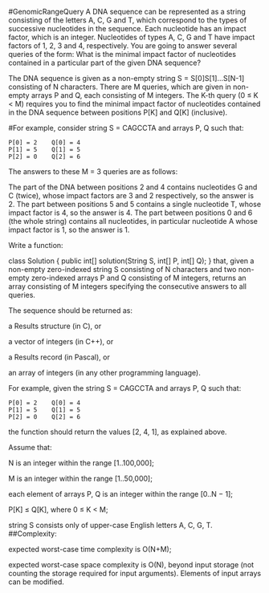 #GenomicRangeQuery
A DNA sequence can be represented as a string consisting of the letters A, C, G and T, which correspond to the types of successive nucleotides in the sequence. Each nucleotide has an impact factor, which is an integer. Nucleotides of types A, C, G and T have impact factors of 1, 2, 3 and 4, respectively. You are going to answer several queries of the form: What is the minimal impact factor of nucleotides contained in a particular part of the given DNA sequence?

The DNA sequence is given as a non-empty string S = S[0]S[1]...S[N-1] consisting of N characters. There are M queries, which are given in non-empty arrays P and Q, each consisting of M integers. The K-th query (0 ≤ K < M) requires you to find the minimal impact factor of nucleotides contained in the DNA sequence between positions P[K] and Q[K] (inclusive).

#For example, consider string S = CAGCCTA and arrays P, Q such that:
```
P[0] = 2    Q[0] = 4
P[1] = 5    Q[1] = 5
P[2] = 0    Q[2] = 6
```
The answers to these M = 3 queries are as follows:

The part of the DNA between positions 2 and 4 contains nucleotides G and C (twice), whose impact factors are 3 and 2 respectively, so the answer is 2.
The part between positions 5 and 5 contains a single nucleotide T, whose impact factor is 4, so the answer is 4.
The part between positions 0 and 6 (the whole string) contains all nucleotides, in particular nucleotide A whose impact factor is 1, so the answer is 1.

Write a function:

class Solution { public int[] solution(String S, int[] P, int[] Q); }
that, given a non-empty zero-indexed string S consisting of N characters and two non-empty zero-indexed arrays P and Q consisting of M integers, returns an array consisting of M integers specifying the consecutive answers to all queries.

The sequence should be returned as:

a Results structure (in C), or

a vector of integers (in C++), or

a Results record (in Pascal), or

an array of integers (in any other programming language).

For example, given the string S = CAGCCTA and arrays P, Q such that:
```
P[0] = 2    Q[0] = 4
P[1] = 5    Q[1] = 5
P[2] = 0    Q[2] = 6
```
the function should return the values [2, 4, 1], as explained above.

Assume that:

N is an integer within the range [1..100,000];

M is an integer within the range [1..50,000];

each element of arrays P, Q is an integer within the range [0..N − 1];

P[K] ≤ Q[K], where 0 ≤ K < M;

string S consists only of upper-case English letters A, C, G, T.
##Complexity:

expected worst-case time complexity is O(N+M);

expected worst-case space complexity is O(N), beyond input storage (not counting the storage required for input arguments).
Elements of input arrays can be modified.